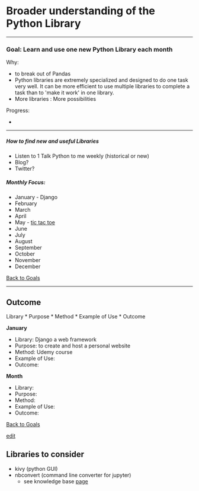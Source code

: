 # Broader understanding of the Python Library

----------

### Goal: Learn and use one new Python Library each month

Why:
 
* to break out of Pandas
* Python libraries are extremely specialized and designed to do one task very well.  It can be more efficient to use multiple libraries to complete a task than to 'make it work' in one library.
* More libraries : More possibilities  

Progress:

- 

----------

##### How to find new and useful Libraries 

*  Listen to 1 Talk Python to me weekly (historical or new)
* Blog?
* Twitter?

##### Monthly Focus:

* January - Django 
* February
* March
* April
* May - [tic tac toe](https://github.com/ContinuumIO/tic-tac-toe-challenge)
* June
* July
* August
* September
* October
* November
* December

[Back to Goals](https://ch3ck3rs.github.io/Goals)

---

## Outcome 

Library * Purpose * Method * Example of Use * Outcome



**January**

- Library: Django a web framework
- Purpose: to create and host a personal website
- Method: Udemy course
- Example of Use:
- Outcome: 


**Month**

- Library: 
- Purpose: 
- Method: 
- Example of Use:
- Outcome: 

[Back to Goals](https://ch3ck3rs.github.io/Goals)


[edit](https://github.com/ch3ck3rs/Goals/blob/gh-pages/2020Goals/Professional/Python-Library.md)

## Libraries to consider ##

- kivy (python GUI)
- nbconvert (command line converter for jupyter)
	- see knowledge base [page](https://ch3ck3rs.github.io/knowledge_base/jupyter/nbconvert.md)


